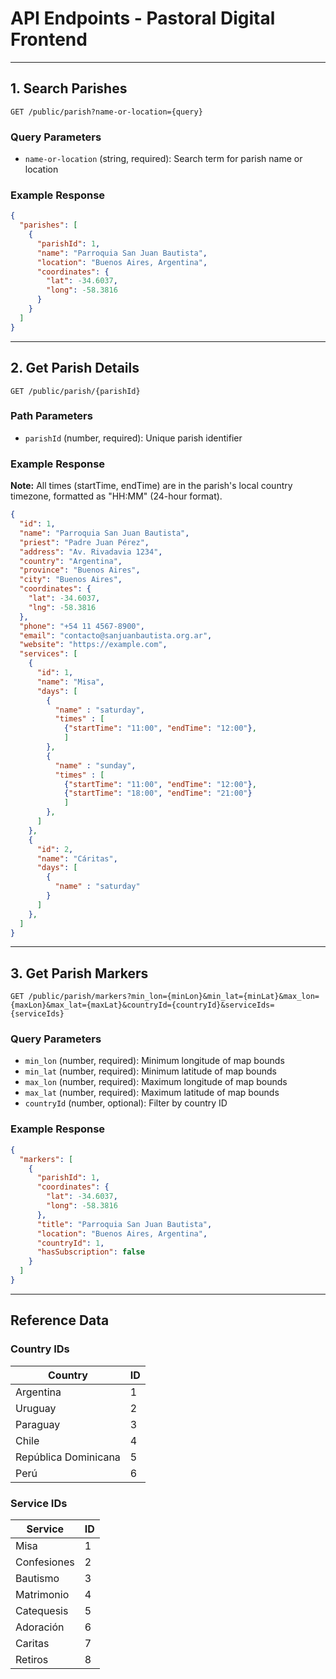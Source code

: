 # API Endpoints - Pastoral Digital Frontend

---

## 1. Search Parishes

```
GET /public/parish?name-or-location={query}
```

### Query Parameters
- `name-or-location` (string, required): Search term for parish name or location

### Example Response
```json
{
  "parishes": [
    {
      "parishId": 1,
      "name": "Parroquia San Juan Bautista",
      "location": "Buenos Aires, Argentina",
      "coordinates": {
        "lat": -34.6037,
        "long": -58.3816
      }
    }
  ]
}
```

---

## 2. Get Parish Details

```
GET /public/parish/{parishId}
```

### Path Parameters
- `parishId` (number, required): Unique parish identifier

### Example Response

**Note:** All times (startTime, endTime) are in the parish's local country timezone, formatted as "HH:MM" (24-hour format).

```json
{
  "id": 1,
  "name": "Parroquia San Juan Bautista",
  "priest": "Padre Juan Pérez",
  "address": "Av. Rivadavia 1234",
  "country": "Argentina",
  "province": "Buenos Aires",
  "city": "Buenos Aires",
  "coordinates": {
    "lat": -34.6037,
    "lng": -58.3816
  },
  "phone": "+54 11 4567-8900",
  "email": "contacto@sanjuanbautista.org.ar",
  "website": "https://example.com",
  "services": [
    {
      "id": 1,
      "name": "Misa",
      "days": [
        {
          "name" : "saturday",
          "times" : [
            {"startTime": "11:00", "endTime": "12:00"},
            ]
        },
        {
          "name" : "sunday",
          "times" : [
            {"startTime": "11:00", "endTime": "12:00"},
            {"startTime": "18:00", "endTime": "21:00"}
            ]
        },
      ]
    },
    {
      "id": 2,
      "name": "Cáritas",
      "days": [
        {
          "name" : "saturday"
        }
      ]
    },
  ]
}
```

---

## 3. Get Parish Markers

```
GET /public/parish/markers?min_lon={minLon}&min_lat={minLat}&max_lon={maxLon}&max_lat={maxLat}&countryId={countryId}&serviceIds={serviceIds}
```

### Query Parameters
- `min_lon` (number, required): Minimum longitude of map bounds
- `min_lat` (number, required): Minimum latitude of map bounds
- `max_lon` (number, required): Maximum longitude of map bounds
- `max_lat` (number, required): Maximum latitude of map bounds
- `countryId` (number, optional): Filter by country ID

### Example Response
```json
{
  "markers": [
    {
      "parishId": 1,
      "coordinates": {
        "lat": -34.6037,
        "long": -58.3816
      },
      "title": "Parroquia San Juan Bautista",
      "location": "Buenos Aires, Argentina",
      "countryId": 1,
      "hasSubscription": false
    }
  ]
}
```

---

## Reference Data

### Country IDs
| Country | ID |
|---------|-----|
| Argentina | 1 |
| Uruguay | 2 |
| Paraguay | 3 |
| Chile | 4 |
| República Dominicana | 5 |
| Perú | 6 |

### Service IDs
| Service | ID |
|---------|-----|
| Misa | 1 |
| Confesiones | 2 |
| Bautismo | 3 |
| Matrimonio | 4 |
| Catequesis | 5 |
| Adoración | 6 |
| Caritas | 7 |
| Retiros | 8 |

